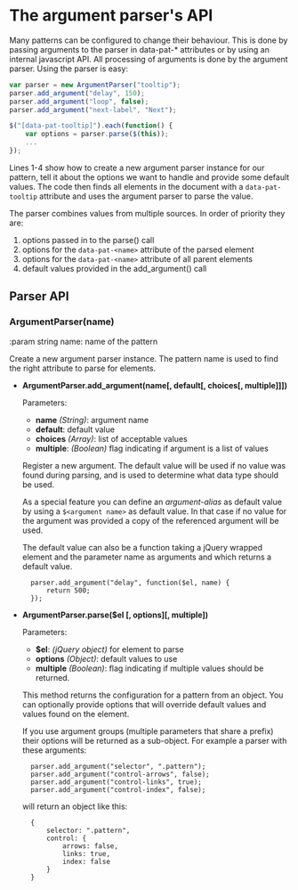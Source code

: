# The argument parser's API

Many patterns can be configured to change their behaviour. This is done
by passing arguments to the parser in data-pat-\* attributes or by using
an internal javascript API. All processing of arguments is done by the
argument parser. Using the parser is easy:

```javascript
var parser = new ArgumentParser("tooltip");
parser.add_argument("delay", 150);
parser.add_argument("loop", false);
parser.add_argument("next-label", "Next");

$("[data-pat-tooltip]").each(function() {
    var options = parser.parse($(this));
    ...
});
```

Lines 1-4 show how to create a new argument parser instance for our
pattern, tell it about the options we want to handle and provide some
default values. The code then finds all elements in the document with a
`data-pat-tooltip` attribute and uses the argument parser to parse the
value.

The parser combines values from multiple sources. In order of priority
they are:

1.  options passed in to the parse() call
2.  options for the `data-pat-<name>` attribute of the parsed element
3.  options for the `data-pat-<name>` attribute of all parent elements
4.  default values provided in the add\_argument() call

## Parser API

### ArgumentParser(name)

   :param string name: name of the pattern

   Create a new argument parser instance. The pattern name is used to find the
   right attribute to parse for elements.


- **ArgumentParser.add_argument(name[, default[, choices[, multiple]]])**

    Parameters:
    - **name** *(String)*: argument name
    - **default**: default value
    - **choices** *(Array)*: list of acceptable values
    - **multiple**: *(Boolean)* flag indicating if argument is a list of values

    Register a new argument. The default value will be used if no value was
    found during parsing, and is used to determine what data type should be
    used.

    As a special feature you can define an *argument-alias* as default value by
    using a ```$<argument name>``` as default value. In that case if no value
    for the argument was provided a copy of the referenced argument will be
    used.

    The default value can also be a function taking a jQuery wrapped element
    and the parameter name as arguments and which returns a default value.

        parser.add_argument("delay", function($el, name) {
            return 500;
        });

- **ArgumentParser.parse($el [, options][, multiple])**

    Parameters:
    - **$el**: *(jQuery object)* for element to parse
    - **options** *(Object)*: default values to use
    - **multiple** *(Boolean)*: flag indicating if multiple values should be returned.

    This method returns the configuration for a pattern from an object. You can
    optionally provide options that will override default values and values
    found on the element.

    If you use argument groups (multiple parameters that share a prefix) their
    options will be returned as a sub-object. For example a parser with
    these arguments:

        parser.add_argument("selector", ".pattern");
        parser.add_argument("control-arrows", false);
        parser.add_argument("control-links", true);
        parser.add_argument("control-index", false);

    will return an object like this:

        {
            selector: ".pattern",
            control: {
                arrows: false,
                links: true,
                index: false
            }
        }
